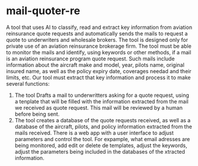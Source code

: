 # mail-quoter-re
A tool that uses AI to classify, read and extract key information from aviation reinsurance quote requests and automatically sends the mails to request a quote to underwriters and wholesale brokers.
The tool is designed only for private use of an aviation reinsurance brokerage firm. The tool must be able to monitor the mails and identify, using keywords or other methods, if a mail is an aviation reinsurance program quote request. 
Such mails include information about the aircraft make and model, year, pilots name, original insured name, as well as the policy expiry date, coverages needad and their limits, etc. 
Our tool must extract that key information and process it to make several functions: 
1) The tool Drafts a mail to underwritters asking for a quote request, using a tenplate that will be filled with the  information extracted from the mail we received as quote request. This mail will be reviewed by a human before being sent.
2) The tool  creates a database of the quote requests received, as well as a database of the aircraft, pilots, and policy information extracted from the mails received.
There is a web app with a user interface to adjust parameters and control the tool. For expample, what email adresses are being monitored, add edit or delete de templates, adjust the keywords, adjust the parameters being included in the databases of the xtracted information.
